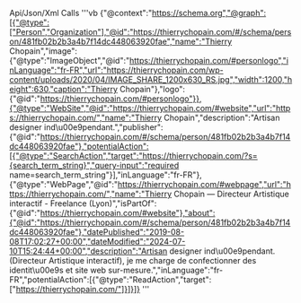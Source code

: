 Api/Json/Xml Calls
'''vb
{"@context":"https://schema.org","@graph":[{"@type":["Person","Organization"],"@id":"https://thierrychopain.com/#/schema/person/481fb02b2b3a4b7f14dc448063920fae","name":"Thierry Chopain","image":{"@type":"ImageObject","@id":"https://thierrychopain.com/#personlogo","inLanguage":"fr-FR","url":"https://thierrychopain.com/wp-content/uploads/2020/04/IMAGE_SHARE_1200x630_RS.jpg","width":1200,"height":630,"caption":"Thierry Chopain"},"logo":{"@id":"https://thierrychopain.com/#personlogo"}},{"@type":"WebSite","@id":"https://thierrychopain.com/#website","url":"https://thierrychopain.com/","name":"Thierry Chopain","description":"Artisan designer ind\u00e9pendant.","publisher":{"@id":"https://thierrychopain.com/#/schema/person/481fb02b2b3a4b7f14dc448063920fae"},"potentialAction":[{"@type":"SearchAction","target":"https://thierrychopain.com/?s={search_term_string}","query-input":"required name=search_term_string"}],"inLanguage":"fr-FR"},{"@type":"WebPage","@id":"https://thierrychopain.com/#webpage","url":"https://thierrychopain.com/","name":"Thierry Chopain &mdash; Directeur Artistique interactif - Freelance (Lyon)","isPartOf":{"@id":"https://thierrychopain.com/#website"},"about":{"@id":"https://thierrychopain.com/#/schema/person/481fb02b2b3a4b7f14dc448063920fae"},"datePublished":"2019-08-08T17:02:27+00:00","dateModified":"2024-07-10T15:24:44+00:00","description":"Artisan designer ind\u00e9pendant. (Directeur Artistique interactif), je me charge de confectionner des identit\u00e9s et site web sur-mesure.","inLanguage":"fr-FR","potentialAction":[{"@type":"ReadAction","target":["https://thierrychopain.com/"]}]}]} '''
